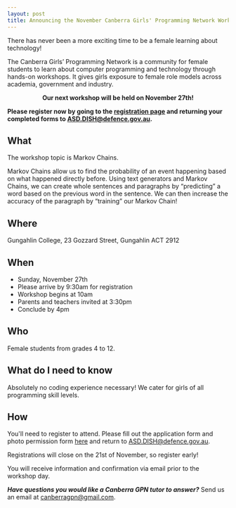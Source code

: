 ```yaml
---
layout: post
title: Announcing the November Canberra Girls' Programming Network Workshop
---
```


There has never been a more exciting time to be a female learning about technology!

The Canberra Girls’ Programming Network is a community for female students to learn about computer programming and technology through hands-on workshops. It gives girls exposure to female role models across academia, government and industry.

<p><strong><center>Our next workshop will be held on November 27th!</center></strong></p>

**Please register now by going to the [registration page](/register) and returning your completed forms to [ASD.DISH@defence.gov.au](mailto:ASD.DISH@defence.gov.au).**

## What

The workshop topic is Markov Chains. 

Markov Chains allow us to find the probability of an event happening based on what happened directly before. Using text generators and Markov Chains, we can create whole sentences and paragraphs by “predicting” a word based on the previous word in the sentence. We can then increase the accuracy of the paragraph by “training” our Markov Chain!

## Where

Gungahlin College, 23 Gozzard Street, Gungahlin ACT 2912

## When

* Sunday, November 27th
* Please arrive by 9:30am for registration
* Workshop begins at 10am
* Parents and teachers invited at 3:30pm
* Conclude by 4pm

## Who

Female students from grades 4 to 12.

## What do I need to know

Absolutely no coding experience necessary! We cater for girls of all programming skill levels. 

## How

You'll need to register to attend. Please fill out the application form and photo permission form [here](/register) and return to [ASD.DISH@defence.gov.au](mailto:ASD.DISH@defence.gov.au).

Registrations will close on the 21st of November, so register early!

You will receive information and confirmation via email prior to the workshop day.

_**Have questions you would like a Canberra GPN tutor to answer?**_ Send us an email at [canberragpn@gmail.com](mailto:canberragpn@gmail.com).
